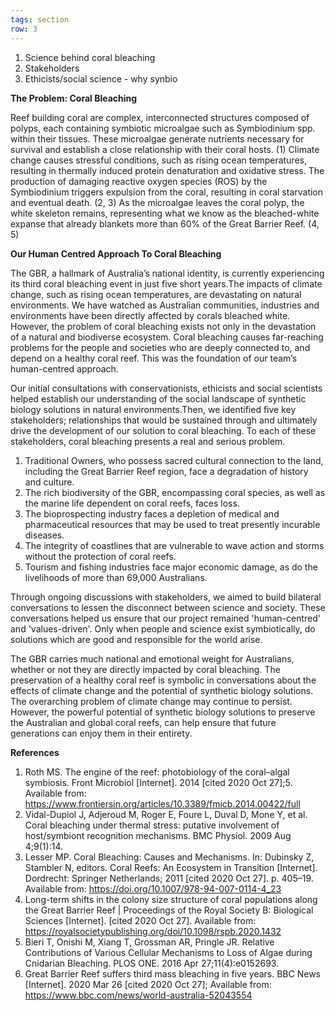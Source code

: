 ```yaml
---
tags: section
row: 3
---
```

1. Science behind coral bleaching 
2. Stakeholders
3. Ethicists/social science - why synbio

**The Problem: Coral Bleaching**

Reef building coral are complex, interconnected structures composed of polyps, each containing symbiotic microalgae such as Symbiodinium spp. within their tissues. These microalgae generate nutrients necessary for survival and establish a close relationship with their coral hosts. (1) Climate change causes stressful conditions, such as rising ocean temperatures, resulting in thermally induced protein denaturation and oxidative stress. The production of damaging reactive oxygen species (ROS) by the Symbiodinium triggers expulsion from the coral, resulting in coral starvation and eventual death. (2, 3) As the microalgae leaves the coral polyp, the white skeleton remains, representing what we know as the bleached-white expanse that already blankets more than 60% of the Great Barrier Reef. (4, 5)

**Our Human Centred Approach To Coral Bleaching**

The GBR, a hallmark of Australia’s national identity, is currently experiencing its third coral bleaching event in just five short years.The impacts of climate change, such as rising ocean temperatures, are devastating on natural environments. We have watched as Australian communities, industries and environments have been directly affected by corals bleached white. However, the problem of coral bleaching exists not only in the devastation of a natural and biodiverse ecosystem. Coral bleaching causes far-reaching problems for the people and societies who are deeply connected to, and depend on a healthy coral reef. This was the foundation of our team’s human-centred approach.

Our initial consultations with conservationists, ethicists and social scientists helped establish our understanding of the social landscape of synthetic biology solutions in natural environments.Then, we identified five key stakeholders; relationships that would be sustained through and ultimately drive the development of our solution to coral bleaching. To each of these stakeholders, coral bleaching presents a real and serious problem.

1. Traditional Owners, who possess sacred cultural connection to the land, including the Great Barrier Reef region, face a degradation of history and culture.
2. The rich biodiversity of the GBR, encompassing coral species, as well as the marine life dependent on coral reefs, faces loss.  
3. The bioprospecting industry faces a depletion of medical and pharmaceutical resources that may be used to treat presently incurable diseases.
4. The integrity of coastlines that are vulnerable to wave action and storms without the protection of coral reefs. 
5. Tourism and fishing industries face major economic damage, as do the livelihoods of more than 69,000 Australians. 

Through ongoing discussions with stakeholders, we aimed to build bilateral conversations to lessen the disconnect between science and society. These conversations helped us ensure that our project remained 'human-centred' and 'values-driven'. Only when people and science exist symbiotically, do solutions which are good and responsible for the world arise.

The GBR carries much national and emotional weight for Australians, whether or not they are directly impacted by coral bleaching. The preservation of a healthy coral reef is symbolic in conversations about the effects of climate change and the potential of synthetic biology solutions. The overarching problem of climate change may continue to persist. However, the powerful potential of synthetic biology solutions to preserve the Australian and global coral reefs, can help ensure that future generations can enjoy them in their entirety. 


**References**

1. Roth MS. The engine of the reef: photobiology of the coral–algal symbiosis. Front Microbiol [Internet]. 2014 [cited 2020 Oct 27];5. Available from: <https://www.frontiersin.org/articles/10.3389/fmicb.2014.00422/full>
2. Vidal-Dupiol J, Adjeroud M, Roger E, Foure L, Duval D, Mone Y, et al. Coral bleaching under thermal stress: putative involvement of host/symbiont recognition mechanisms. BMC Physiol. 2009 Aug 4;9(1):14.
3. Lesser MP. Coral Bleaching: Causes and Mechanisms. In: Dubinsky Z, Stambler N, editors. Coral Reefs: An Ecosystem in Transition [Internet]. Dordrecht: Springer Netherlands; 2011 [cited 2020 Oct 27]. p. 405–19. Available from: <https://doi.org/10.1007/978-94-007-0114-4_23>
4. Long-term shifts in the colony size structure of coral populations along the Great Barrier Reef | Proceedings of the Royal Society B: Biological Sciences [Internet]. [cited 2020 Oct 27]. Available from: <https://royalsocietypublishing.org/doi/10.1098/rspb.2020.1432>
5. Bieri T, Onishi M, Xiang T, Grossman AR, Pringle JR. Relative Contributions of Various Cellular Mechanisms to Loss of Algae during Cnidarian Bleaching. PLOS ONE. 2016 Apr 27;11(4):e0152693.
6. Great Barrier Reef suffers third mass bleaching in five years. BBC News [Internet]. 2020 Mar 26 [cited 2020 Oct 27]; Available from: <https://www.bbc.com/news/world-australia-52043554>
